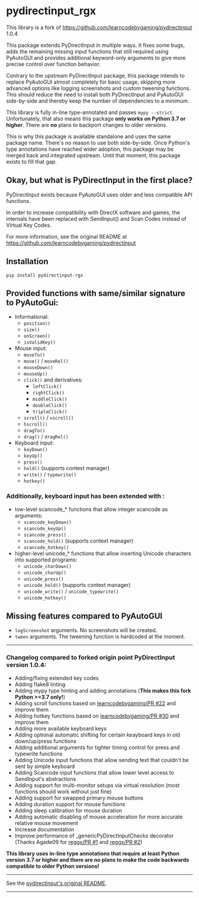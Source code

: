 # pydirectinput_rgx

This library is a fork of https://github.com/learncodebygaming/pydirectinput 1.0.4

This package extends PyDirectInput in multiple ways. It fixes some bugs, adds the remaining missing input functions that still required using PyAutoGUI and provides additional keyword-only arguments to give more precise control over function behavior.

Contrary to the upstream PyDirectInput package, this package intends to replace PyAutoGUI almost completely for basic usage, skipping more advanced options like logging screenshots and custom tweening functions. This should reduce the need to install both PyDirectInput and PyAutoGUI side-by-side and thereby keep the number of dependencies to a minimum.

This library is fully in-line type-annotated and passes `mypy --strict`. Unfortunately, that also means this package **only works on Python 3.7 or higher**. There are **no** plans to backport changes to older versions.

This is why this package is available standalone and uses the same package name. There's no reason to use both side-by-side. Once Python's type annotations have reached wider adoption, this package may be merged back and integrated upstream. Until that moment, this package exists to fill that gap.

## Okay, but what is PyDirectInput in the first place?

PyDirectInput exists because PyAutoGUI uses older and less compatible API functions.

In order to increase compatibility with DirectX software and games, the internals have been replaced with SendInput() and Scan Codes instead of Virtual Key Codes.

For more information, see the original README at https://github.com/learncodebygaming/pydirectinput


## Installation

`pip install pydirectinput-rgx`

## Provided functions with same/similar signature to PyAutoGui:

* Informational:
  - `position()`
  - `size()`
  - `onScreen()`
  - `isValidKey()`
* Mouse input:
  - `moveTo()`
  - `move()` / `moveRel()`
  - `mouseDown()`
  - `mouseUp()`
  - `click()` and derivatives:
    - `leftClick()`
    - `rightClick()`
    - `middleClick()`
    - `doubleClick()`
    - `tripleClick()`
  - `scroll()` / `vscroll()`
  - `hscroll()`
  - `dragTo()`
  - `drag()` / `dragRel()`
* Keyboard input:
  - `keyDown()`
  - `keyUp()`
  - `press()`
  - `hold()` (supports context manager)
  - `write()` / `typewrite()`
  - `hotkey()`


### Additionally, keyboard input has been extended with :
* low-level scancode_* functions that allow integer scancode as arguments:
  - `scancode_keyDown()`
  - `scancode_keyUp()`
  - `scancode_press()`
  - `scancode_hold()` (supports context manager)
  - `scancode_hotkey()`
* higher-level unicode_* functions that allow inserting Unicode characters into supported programs:
  - `unicode_charDown()`
  - `unicode_charUp()`
  - `unicode_press()`
  - `unicode_hold()` (supports context manager)
  - `unicode_write()` / `unicode_typewrite()`
  - `unicode_hotkey()`


## Missing features compared to PyAutoGUI

- `logScreenshot` arguments. No screenshots will be created.
- `tween` arguments. The tweening function is hardcoded at the moment.

___

### Changelog compared to forked origin point PyDirectInput version 1.0.4:

* Adding/fixing extended key codes
* Adding flake8 linting
* Adding mypy type hinting and adding annotations (**This makes this fork Python >=3.7 only!**)
* Adding scroll functions based on [learncodebygaming/PR #22](https://github.com/learncodebygaming/pydirectinput/pull/22) and improve them
* Adding hotkey functions based on [learncodebygaming/PR #30](https://github.com/learncodebygaming/pydirectinput/pull/30) and improve them
* Adding more available keyboard keys
* Adding optional automatic shifting for certain keayboard keys in old down/up/press functions
* Adding additional arguments for tighter timing control for press and typewrite functions
* Adding Unicode input functions that allow sending text that couldn't be sent by simple keyboard
* Adding Scancode input functions that allow lower level access to SendInput's abstractions
* Adding support for multi-monitor setups via virtual resolution (most functions should work without just fine)
* Adding support for swapped primary mouse buttons
* Adding duration support for mouse functions
* Adding sleep calibration for mouse duration
* Adding automatic disabling of mouse acceleration for more accurate relative mouse movement
* Increase documentation
* Improve performance of _genericPyDirectInputChecks decorator (Thanks Agade09 for [reggx/PR #1](https://github.com/ReggX/pydirectinput_rgx/pull/1) and [reggx/PR #2](https://github.com/ReggX/pydirectinput_rgx/pull/2))

**This library uses in-line type annotations that require at least Python version 3.7 or higher and there are no plans to make the code backwards compatible to older Python versions!**


___
See the [pydirectinput's original README](OLD_README.md).
___
